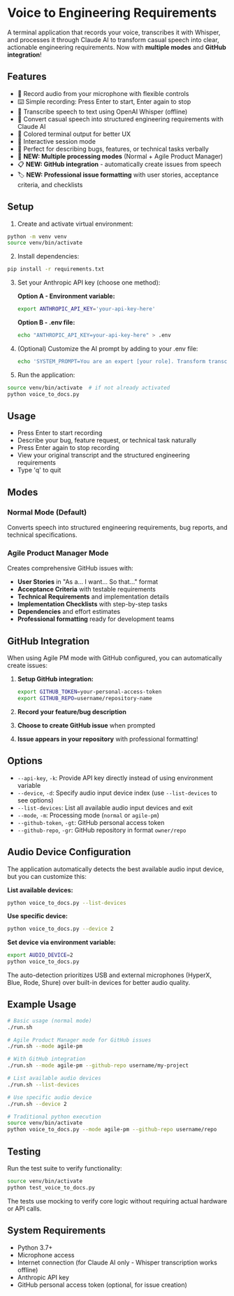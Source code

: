 # Voice to Engineering Requirements

A terminal application that records your voice, transcribes it with Whisper, and processes it through Claude AI to transform casual speech into clear, actionable engineering requirements. Now with **multiple modes** and **GitHub integration**!

## Features

- 🎤 Record audio from your microphone with flexible controls
- ⌨️ Simple recording: Press Enter to start, Enter again to stop
- 🔄 Transcribe speech to text using OpenAI Whisper (offline)
- 🤖 Convert casual speech into structured engineering requirements with Claude AI
- 🎨 Colored terminal output for better UX
- 🔁 Interactive session mode
- 🐛 Perfect for describing bugs, features, or technical tasks verbally
- 🚀 **NEW: Multiple processing modes** (Normal + Agile Product Manager)
- 📋 **NEW: GitHub integration** - automatically create issues from speech
- 🏷️ **NEW: Professional issue formatting** with user stories, acceptance criteria, and checklists

## Setup

1. Create and activate virtual environment:
```bash
python -m venv venv
source venv/bin/activate
```

2. Install dependencies:
```bash
pip install -r requirements.txt
```

3. Set your Anthropic API key (choose one method):

   **Option A - Environment variable:**
   ```bash
   export ANTHROPIC_API_KEY='your-api-key-here'
   ```

   **Option B - .env file:**
   ```bash
   echo "ANTHROPIC_API_KEY=your-api-key-here" > .env
   ```

4. (Optional) Customize the AI prompt by adding to your .env file:
   ```bash
   echo 'SYSTEM_PROMPT=You are an expert [your role]. Transform transcripts into [your desired output format].' >> .env
   ```

5. Run the application:
```bash
source venv/bin/activate  # if not already activated
python voice_to_docs.py
```

## Usage

- Press Enter to start recording
- Describe your bug, feature request, or technical task naturally
- Press Enter again to stop recording
- View your original transcript and the structured engineering requirements
- Type 'q' to quit

## Modes

### Normal Mode (Default)
Converts speech into structured engineering requirements, bug reports, and technical specifications.

### Agile Product Manager Mode
Creates comprehensive GitHub issues with:
- **User Stories** in "As a... I want... So that..." format
- **Acceptance Criteria** with testable requirements
- **Technical Requirements** and implementation details
- **Implementation Checklists** with step-by-step tasks
- **Dependencies** and effort estimates
- **Professional formatting** ready for development teams

## GitHub Integration

When using Agile PM mode with GitHub configured, you can automatically create issues:

1. **Setup GitHub integration:**
   ```bash
   export GITHUB_TOKEN=your-personal-access-token
   export GITHUB_REPO=username/repository-name
   ```

2. **Record your feature/bug description**

3. **Choose to create GitHub issue** when prompted

4. **Issue appears in your repository** with professional formatting!

## Options

- `--api-key`, `-k`: Provide API key directly instead of using environment variable
- `--device`, `-d`: Specify audio input device index (use `--list-devices` to see options)
- `--list-devices`: List all available audio input devices and exit
- `--mode`, `-m`: Processing mode (`normal` or `agile-pm`)
- `--github-token`, `-gt`: GitHub personal access token
- `--github-repo`, `-gr`: GitHub repository in format `owner/repo`

## Audio Device Configuration

The application automatically detects the best available audio input device, but you can customize this:

**List available devices:**
```bash
python voice_to_docs.py --list-devices
```

**Use specific device:**
```bash
python voice_to_docs.py --device 2
```

**Set device via environment variable:**
```bash
export AUDIO_DEVICE=2
python voice_to_docs.py
```

The auto-detection prioritizes USB and external microphones (HyperX, Blue, Rode, Shure) over built-in devices for better audio quality.

## Example Usage

```bash
# Basic usage (normal mode)
./run.sh

# Agile Product Manager mode for GitHub issues
./run.sh --mode agile-pm

# With GitHub integration
./run.sh --mode agile-pm --github-repo username/my-project

# List available audio devices  
./run.sh --list-devices

# Use specific audio device
./run.sh --device 2

# Traditional python execution
source venv/bin/activate
python voice_to_docs.py --mode agile-pm --github-repo username/repo
```

## Testing

Run the test suite to verify functionality:

```bash
source venv/bin/activate
python test_voice_to_docs.py
```

The tests use mocking to verify core logic without requiring actual hardware or API calls.

## System Requirements

- Python 3.7+
- Microphone access
- Internet connection (for Claude AI only - Whisper transcription works offline)
- Anthropic API key
- GitHub personal access token (optional, for issue creation)